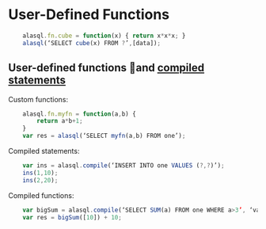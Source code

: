 # User-Defined Functions

```js
    alasql.fn.cube = function(x) { return x*x*x; }
    alasql(‘SELECT cube(x) FROM ?’,[data]);
```

## User-defined functions and [compiled statements](Compilation)

Custom functions:
```js
    alasql.fn.myfn = function(a,b) {
        return a*b+1;
    }
    var res = alasql(‘SELECT myfn(a,b) FROM one’);
```

Compiled statements:
```js
    var ins = alasql.compile(‘INSERT INTO one VALUES (?,?)’);
    ins(1,10);
    ins(2,20);
```

Compiled functions:
```js
    var bigSum = alasql.compile(‘SELECT SUM(a) FROM one WHERE a>3’, ‘value’);
    var res = bigSum([10]) + 10;
```


  